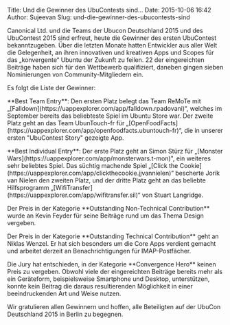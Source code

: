 Title: Und die Gewinner des UbuContests sind…
Date: 2015-10-06 16:42
Author: Sujeevan
Slug: und-die-gewinner-des-ubucontests-sind

Canonical Ltd. und die Teams der Ubucon Deutschland 2015 und des
UbuContest 2015 sind erfreut, heute die Gewinner des ersten UbuContest
bekanntzugeben. Über die letzten Monate hatten Entwickler aus aller Welt
die Gelegenheit, an ihren innovativen und kreativen Apps und Scopes für
das „konvergente“ Ubuntu der Zukunft zu feilen. 22 der eingereichten
Beiträge haben sich für den Wettbewerb qualifiziert, daneben gingen
sieben Nominierungen von Community-Mitgliedern ein.

</p>
Es folgt die Liste der Gewinner:

</p>
**Best Team Entry**: Den ersten Platz belegt das Team ReMoTe mit
„[Falldown](https://uappexplorer.com/app/falldown.rpadovani)“, welches
im September bereits das beliebteste Spiel im Ubuntu Store war. Der
zweite Platz geht an das Team UbunTouch-fr für
„[OpenFoodFacts](https://uappexplorer.com/app/openfoodfacts.ubuntouch-fr)“,
die in unserer ersten "UbuContest Story" gezeigte App.

</p>
**Best Individual Entry**: Der erste Platz geht an Simon Stürz für
„[Monster Wars](https://uappexplorer.com/app/monsterwars.t-mon)", ein
weiteres sehr beliebtes Spiel. Das süchtig machende Spiel „[Click the
Cookie](https://uappexplorer.com/app/clickthecookie.jjvannielen)“
bescherte Jorik van Nielen den zweiten Platz, und der dritte Platz geht
an das beliebte Hilfsprogramm
„[WifiTransfer](https://uappexplorer.com/app/wifitransfer.sil)“ von
Stuart Langridge.

</p>
Der Preis in der Kategorie **Outstanding Non-Technical Contribution**
wurde an Kevin Feyder für seine Beiträge rund um das Thema Design
vergeben.

</p>
Der Preis in der Kategorie **Outstanding Technical Contribution** geht
an Niklas Wenzel. Er hat sich besonders um die Core Apps verdient
gemacht und arbeitet derzeit an Benachrichtigungen für IMAP-Postfächer.

</p>
Die Jury hat entschieden, in der Kategorie **Convergence Hero** keinen
Preis zu vergeben. Obwohl viele der eingereichten Beiträge bereits mehr
als ein Geräteform, beispielsweise Smartphone und Desktop, unterstützen,
konnte kein Beitrag die daraus resultierenden Möglichkeit in einer
beeindruckenden Art und Weise nutzen.

</p>
Wir gratulieren allen Gewinnern und hoffen, alle Beteiligten auf der
UbuCon Deutschland 2015 in Berlin zu begegnen.

</p>

